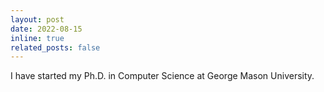 ```yaml
---
layout: post
date: 2022-08-15 
inline: true
related_posts: false
---
```


I have started my Ph.D. in Computer Science at George Mason University.

